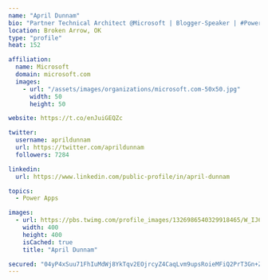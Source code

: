 ```yaml
---
name: "April Dunnam"
bio: "Partner Technical Architect @Microsoft | Blogger-Speaker | #PowerApps, #PowerAutomate, #Office365, #SharePoint | #WIT | #Karaoke Queen"
location: Broken Arrow, OK
type: "profile"
heat: 152

affiliation:
  name: Microsoft
  domain: microsoft.com
  images:
    - url: "/assets/images/organizations/microsoft.com-50x50.jpg"
      width: 50
      height: 50

website: https://t.co/enJuiGEQZc

twitter:
  username: aprildunnam
  url: https://twitter.com/aprildunnam
  followers: 7284

linkedin:
  url: https://www.linkedin.com/public-profile/in/april-dunnam

topics:
  - Power Apps

images:
  - url: https://pbs.twimg.com/profile_images/1326986540329918465/W_IJ6Ih2_400x400.jpg
    width: 400
    height: 400
    isCached: true
    title: "April Dunnam"

secured: "04yP4xSuu71FhIuMdWj8YkTqv2EOjrcyZ4CaqLvm9upsRoieMFiQ2PrT3Gn+Zhnb0OC47IaNTEPD8M6u24wLSUvLx1ku8Sd8oIfguoBl4hjjSuvZBe0ACm7yqEtzXzYvam/44L2LFXugZfWZdMSBSacNkG+D3FG9VTHmGj99X7bFir8L0HV6ZsF3U0ETqw8/YC9XQkS0CHD0rL7ReueOSO+X5NxWQ30EYltmUMLr/PIglpSbLZN3tY+JfcvQ8lOrnZojMxhtNcDh7HBxWsaed35B0tF7g4QcXANOIkcgEzuOhTAOiGm4SAjuuRuQKZUfYhWSIVwCIEP/2bKTqyIul2BMYNAwYRNdta3Pcj2DspknrCsQ7eEKm9Hu3O+fmZd4EFkHWKVTQWUQZI+7/DgM44k+i4N3Yp5QsCcN4IpYWmI=;Zb2w6N+0EdydlXvkReeQbg=="
---
```


